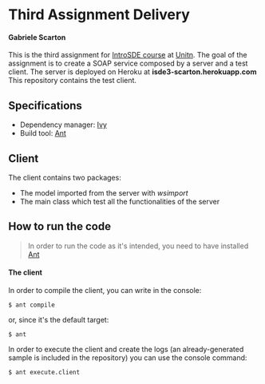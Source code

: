 # Third Assignment Delivery
#### Gabriele Scarton
This is the third assignment for [IntroSDE course] at [Unitn].
The goal of the assignment is to create a SOAP service composed by a server and a test client.
The server is deployed on Heroku at **isde3-scarton.herokuapp.com**
This repository contains the test client.
## Specifications
  - Dependency manager: [Ivy]
  - Build tool: [Ant]

##  Client
The client contains two packages:
  - The model imported from the server with _wsimport_
  - The main class which test all the functionalities of the server

## How to run the code

> In order to run the code as it's intended, you need to have installed [Ant]

#### The client
In order to compile the client, you can write in the console:
```
$ ant compile
```
or, since it's the default target:
```
$ ant
```
In order to execute the client and create the logs (an already-generated sample is included in the repository) you can use the console command:
```
$ ant execute.client
```

[Ant]: <http://ant.apache.org/>
[Ivy]: <http://ant.apache.org/ivy/>
[IntroSDE course]: <https://sites.google.com/a/unitn.it/introsde_2016-17/>
[Unitn]: <unitn.it>
